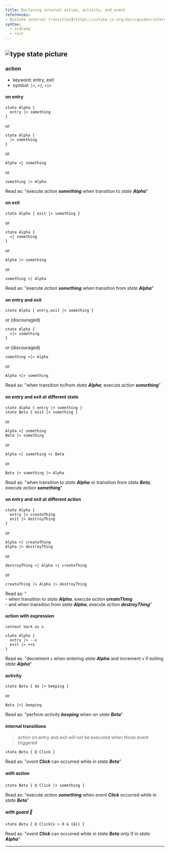 ```yaml
---
title: Declaring internal action, activity, and event
references:
- [xstate internal transition](https://xstate.js.org/docs/guides/internal.html)
syntax:
  - scdlang
  - rust
---
```

![type state picture]()
---
### action
- keyword: entry, exit
- symbol: `|>`, `<|`, `<|>`

#### on entry
```scl
state Alpha {
  entry |> something
}
```
or
```scl
state Alpha {
  |> something
}
```
or
```scl
Alpha <| something
```
or
```scl
something |> Alpha
```
Read as: "execute *action **something*** when transition to *state **Alpha***"

#### on exit
```scl
state Alpha { exit |> something }
```
or
```scl
state Alpha {
  <| something
}
```
or
```scl
Alpha |> something
```
or
```scl
something <| Alpha
```
Read as: "execute *action **something*** when transition from *state **Alpha***"

#### on entry and exit
```scl
state Alpha { entry,exit |> something }
```
or (discouraged)
```scl
state Alpha {
  <|> something
}
```
or (discouraged)
```scl
something <|> Alpha
```
or
```scl
Alpha <|> something
```
Read as: "when transition to/from *state **Alpha***, execute *action **something***"

#### on entry and exit at different state
```scl
state Alpha { entry |> something }
state Beta { exit |> something }
```
or
```scl
Alpha <| something
Beta |> something
```
or
```scl
Alpha <| something <| Beta
```
or
```scl
Beta |> something |> Alpha
```
Read as: "when transition to *state **Alpha*** or transition from *state **Beta***, execute *action **something***"

#### on entry and exit at different action
```scl
state Alpha {
  entry |> createThing
  exit |> destroyThing
}
```
or
```scl
Alpha <| createThing
Alpha |> destroyThing
```
or
```scl
destroyThing <| Alpha <| createThing
```
or
```scl
createThing |> Alpha |> destroyThing
```
Read as: "
<br>- when transition to *state **Alpha***, execute *action **createThing***
<br>- and when transition from *state **Alpha***, execute *action **destroyThing***"

#### action with expression
```scl
context VarX as x

state Alpha {
  entry |> --x
  exit |> ++x
}
```
Read as: "decrement `x` when entering *state **Alpha*** and increment `x` if exiting *state **Alpha***"

#### activity
```scl
state Beta { do |> beeping }
```
or
```scl
Beta |>| beeping
```
Read as: "perform *activity **beeping*** when on *state **Beta***"

#### internal transitions
> action on entry and exit will not be executed when those event triggered
```scl
state Beta { @ Click }
```
Read as: "*event **Click*** can occurred while in *state **Beta***"

##### with action
```scl
state Beta { @ Click |> something }
```
Read as: "execute *action **something*** when *event **Click*** occurred while in *state **Beta***"

##### with guard 🤔
```scl
state Beta { @ Click[x > 0 & {A}] }
```
Read as: "*event **Click*** can occurred while in *state **Beta*** only if in *state **Alpha***"

---